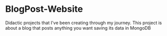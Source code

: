 # BlogPost-Website
Didactic projects that I've been creating through my journey.
This project is about a blog that posts anything you want saving its data in MongoDB
